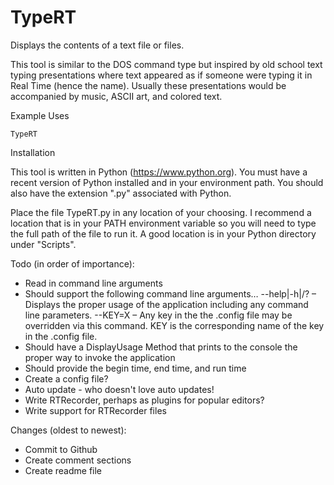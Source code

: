 # TypeRT
Displays the contents of a text file or files. 

This tool is similar to the DOS command type but inspired by old school text typing presentations where text appeared as if someone were typing it in Real Time (hence the name). Usually these presentations would be accompanied by music, ASCII art, and colored text.

Example Uses

	TypeRT

Installation

This tool is written in Python (https://www.python.org). You must have a recent version of Python installed and in your environment path. You should also have the extension ".py" associated with Python.
	
Place the file TypeRT.py in any location of your choosing. I recommend a location that is in your PATH environment variable so you will need to type the full path of the file to run it. A good location is in your Python directory under "Scripts".


Todo (in order of importance):

   * Read in command line arguments
   * Should support the following command line arguments… 
        --help|-h|/?  – Displays the proper usage of the application including any command line parameters.
        --KEY=X       – Any key in the the .config file may be overridden via this command. 
		                KEY is the corresponding name of the key in the .config file.
   * Should have a DisplayUsage Method that prints to the console the proper way to invoke the application
   * Should provide the begin time, end time, and run time 
   * Create a config file?
   * Auto update - who doesn't love auto updates!
   * Write RTRecorder, perhaps as plugins for popular editors?
   * Write support for RTRecorder files
   
   
Changes (oldest to newest):

   * Commit to Github
   * Create comment sections
   * Create readme file
